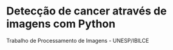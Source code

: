 # Detecção de cancer através de imagens com Python
Trabalho de Processamento de Imagens - UNESP/IBILCE
